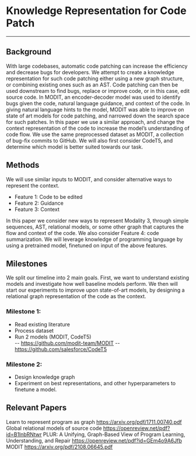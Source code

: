 # Knowledge Representation for Code Patch
---
## Background
With large codebases, automatic code patching can increase the efficiency and decrease bugs for developers. We attempt to create a knowledge representation for such code patching either using a new graph structure, or combining existing ones such as an AST. Code patching can then be used downstream to find bugs, replace or improve code, or in this case, edit source code.
In MODIT, an encoder-decoder model was used to identify bugs given the code, natural language guidance, and context of the code. In giving natural language hints to the model, MODIT was able to improve on state of art models for code patching, and narrowed down the search space for such patches. In this paper we use a similar approach, and change the context representation of the code to increase the model’s understanding of code flow. We use the same preprocessed dataset as MODIT, a collection of bug-fix commits to GitHub. We will also first consider CodeT5, and determine which model is better suited towards our task.

## Methods
We will use similar inputs to MODIT, and consider alternative ways to represent the context.

- Feature 1: Code to be edited
- Feature 2: Guidance
- Feature 3: Context

In this paper we consider new ways to represent Modality 3, through simple sequences, AST, relational models, or some other graph that captures the flow and context of the code. We also consider Feature 4: code summarization. We will leverage knowledge of programming language by using a pretrained model, finetuned on input of the above features.


## Milestones
We split our timeline into 2 main goals. First, we want to understand existing models and investigate how well baseline models perform. We then will start our experiments to improve upon state-of-art models, by designing a relational graph representation of the code as the context.
### Milestone 1:
- Read existing literature
- Process dataset
- Run 2 models (MODIT, CodeT5)  
-- https://github.com/modit-team/MODIT
-- https://github.com/salesforce/CodeT5 

### Milestone 2:
- Design knowledge graph
- Experiment on best representations, and other hyperparameters to finetune a model.

## Relevant Papers
Learn to represent program as graph https://arxiv.org/pdf/1711.00740.pdf 
Global relational models of source code https://openreview.net/pdf?id=B1lnbRNtwr 
PLUR: A Unifying, Graph-Based View of Program Learning, Understanding, and Repair https://openreview.net/pdf?id=GEm4o9A6Jfb 
MODIT https://arxiv.org/pdf/2108.06645.pdf 
